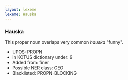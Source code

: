 ```yaml
---
layout: lexeme
lexeme: Hauska
---
```


###  Hauska

This proper noun overlaps very common *hauska* "funny".
* UPOS:  PROPN
* in KOTUS dictionary under:  9
* Added from:  finer
* Possible NER class:  GEO
* Blacklisted:  PROPN-BLOCKING

